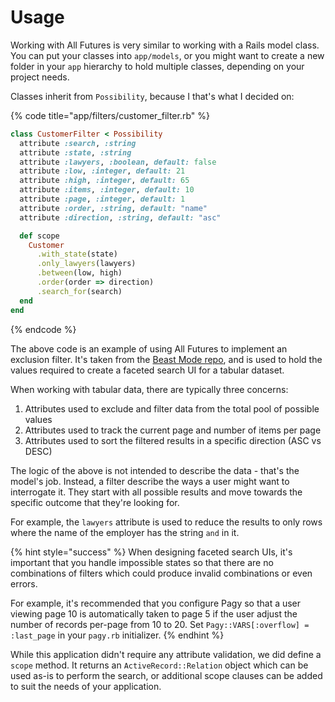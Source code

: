 # Usage

Working with All Futures is very similar to working with a Rails model class. You can put your classes into `app/models`, or you might want to create a new folder in your `app` hierarchy to hold multiple classes, depending on your project needs.

Classes inherit from `Possibility`, because I that's what I decided on:

{% code title="app/filters/customer\_filter.rb" %}
```ruby
class CustomerFilter < Possibility
  attribute :search, :string
  attribute :state, :string
  attribute :lawyers, :boolean, default: false
  attribute :low, :integer, default: 21
  attribute :high, :integer, default: 65
  attribute :items, :integer, default: 10
  attribute :page, :integer, default: 1
  attribute :order, :string, default: "name"
  attribute :direction, :string, default: "asc"

  def scope
    Customer
      .with_state(state)
      .only_lawyers(lawyers)
      .between(low, high)
      .order(order => direction)
      .search_for(search)
  end
end
```
{% endcode %}

The above code is an example of using All Futures to implement an exclusion filter. It's taken from the [Beast Mode repo](https://github.com/leastbad/beast_mode), and is used to hold the values required to create a faceted search UI for a tabular dataset.

When working with tabular data, there are typically three concerns: 

1. Attributes used to exclude and filter data from the total pool of possible values
2. Attributes used to track the current page and number of items per page
3. Attributes used to sort the filtered results in a specific direction \(ASC vs DESC\)

The logic of the above is not intended to describe the data - that's the model's job. Instead, a filter describe the ways a user might want to interrogate it. They start with all possible results and move towards the specific outcome that they're looking for.

For example, the `lawyers` attribute is used to reduce the results to only rows where the name of the employer has the string `and` in it.

{% hint style="success" %}
When designing faceted search UIs, it's important that you handle impossible states so that there are no combinations of filters which could produce invalid combinations or even errors.

For example, it's recommended that you configure Pagy so that a user viewing page 10 is automatically taken to page 5 if the user adjust the number of records per-page from 10 to 20. Set `Pagy::VARS[:overflow] = :last_page` in your `pagy.rb` initializer.
{% endhint %}

While this application didn't require any attribute validation, we did define a `scope` method. It returns an `ActiveRecord::Relation` object which can be used as-is to perform the search, or additional scope clauses can be added to suit the needs of your application.

